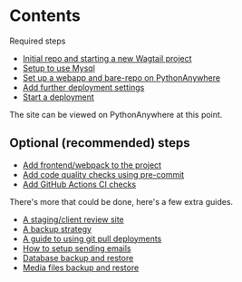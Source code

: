 # Contents

Required steps

- [Initial repo and starting a new Wagtail project](./required/100-1-start-wagtail.md)
- [Setup to use Mysql](./required/100-2-use-mysql.md)
- [Set up a webapp and bare-repo on PythonAnywhere](./required/200-1-webapp-setup.md)
- [Add further deployment settings](./required/200-2-deploy-hooks-wsgi.md)
- [Start a deployment](./required/200-3-push-to-deploy.md)

The site can be viewed on PythonAnywhere at this point.

## Optional (recommended) steps

- [Add frontend/webpack to the project](./optional/100-1-add-frontend-compilation.md)
- [Add code quality checks using pre-commit](./optional/100-2-pre-commit.md)
- [Add GitHub Actions CI checks](./optional/100-3-ci-actions.md)

There's more that could be done, here's a few extra guides.

- [A staging/client review site](./more/a-stagingclient-review-site.md)
- [A backup strategy](./more/b-a-backup-strategy.md)
- [A guide to using git pull deployments](./more/c-a-guide-to-using-git-pull-deployments.md)
- [How to setup sending emails](./more/d-how-to-setup-sending-emails.md)
- [Database backup and restore](./more/e-database-backup-and-restore.md)
- [Media files backup and restore](./more/f-media-files-backup-and-restore.md)

